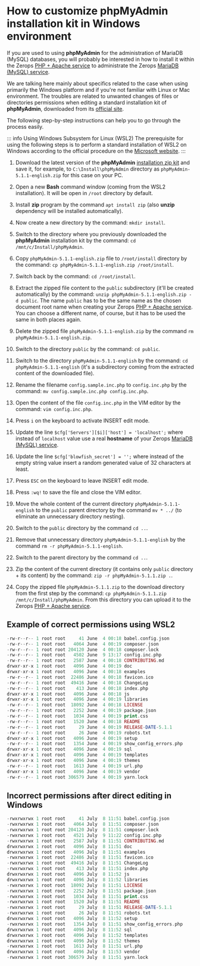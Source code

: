 # How to customize phpMyAdmin installation kit in Windows environment

If you are used to using **phpMyAdmin** for the administration of MariaDB (MySQL) databases, you will probably be interested in how to install it within the Zerops [PHP + Apache service](/documentation/services/runtimes/php.html) to administrate the Zerops [MariaDB (MySQL) service](/documentation/services/databases/mariadb.html).

We are talking here mainly about specifics related to the case when using primarily the Windows platform and if you're not familiar with Linux or Mac environment. The troubles are related to unwanted changes of files or directories permissions when editing a standard installation kit of **phpMyAdmin**, downloaded from its [official site](https://www.phpmyadmin.net).

The following step-by-step instructions can help you to go through the process easily.

<!-- markdownlint-disable DOCSMD004 -->
::: info Using Windows Subsystem for Linux (WSL2)
The prerequisite for using the following steps is to perform a standard installation of WSL2 on Windows according to the official procedure on the [Microsoft website](https://docs.microsoft.com/en-us/windows/wsl/install-win10).
:::
<!-- markdownlint-enable DOCSMD004 -->

1. Download the latest version of the **phpMyAdmin** [installation zip kit](https://www.phpmyadmin.net/downloads) and save it, for example, to `C:\Install\phpMyAdmin` directory as `phpMyAdmin-5.1.1-english.zip` for this case on your PC.

2. Open a new **Bash** command window (coming from the WSL2 installation). It will be open in `/root` directory by default.

3. Install **zip** program by the command `apt install zip` (also **unzip** dependency will be installed automatically).

4. Now create a new directory by the command: `mkdir install`.

5. Switch to the directory where you previously downloaded the **phpMyAdmin** installation kit by the command: `cd /mnt/c/Install/phpMyAdmin`.

6. Copy `phpMyAdmin-5.1.1-english.zip` file to `/root/install` directory by the command: `cp phpMyAdmin-5.1.1-english.zip /root/install`.

7. Switch back by the command: `cd /root/install`.

8. Extract the zipped file content to the `public` subdirectory (it'll be created automatically) by the command: `unzip phpMyAdmin-5.1.1-english.zip -d public`. The name `public` has to be the same name as the chosen document root name when creating your Zerops [PHP + Apache service](/documentation/services/runtimes/php.html). You can choose a different name, of course, but it has to be used the same in both places again.

9.  Delete the zipped file `phpMyAdmin-5.1.1-english.zip` by the command `rm phpMyAdmin-5.1.1-english.zip`.

10. Switch to the directory `public` by the command: `cd public`.

11. Switch to the directory `phpMyAdmin-5.1.1-english` by the command: `cd phpMyAdmin-5.1.1-english` (it's a subdirectory coming from the extracted content of the downloaded file).

12. Rename the filename `config.sample.inc.php` to `config.inc.php` by the command: `mv config.sample.inc.php config.inc.php`.

13. Open the content of the file `config.inc.php` in the VIM editor by the command: `vim config.inc.php`.

14. Press `i` on the keyboard to activate INSERT edit mode.

15. Update the line `$cfg['Servers'][$i]['host'] = 'localhost';` where instead of `localhost` value use a real **hostname** of your Zerops [MariaDB (MySQL) service](/documentation/services/databases/mariadb.html).

16. Update the line `$cfg['blowfish_secret'] = '';` where instead of the empty string value insert a random generated value of 32 characters at least.

17. Press `ESC` on the keyboard to leave INSERT edit mode.

18. Press `:wq!` to save the file and close the VIM editor.

19. Move the whole content of the current directory `phpMyAdmin-5.1.1-english` to the `public` parent directory by the command `mv * ../` (to eliminate an unnecessary directory nesting).

20. Switch to the `public` directory by the command `cd ..`.

21. Remove that unnecessary directory `phpMyAdmin-5.1.1-english` by the command `rm -r phpMyAdmin-5.1.1-english`.

22. Switch to the parent directory by the command `cd ..`.

23. Zip the content of the current directory (it contains only `public` directory + its content) by the command: `zip -r phpMyAdmin-5.1.1.zip .`.

24. Copy the zipped file `phpMyAdmin-5.1.1.zip` to the download directory from the first step by the command: `cp phpMyAdmin-5.1.1.zip /mnt/c/Install/phpMyAdmin`. From this directory you can upload it to the Zerops [PHP + Apache service](/documentation/services/runtimes/php.html).

## Example of correct permissions using WSL2

```php
-rw-r--r-- 1 root root     41 June  4 00:18 babel.config.json
-rw-r--r-- 1 root root   4064 June  4 00:19 composer.json
-rw-r--r-- 1 root root 204120 June  4 00:18 composer.lock
-rw-r--r-- 1 root root   4502 June  9 13:17 config.inc.php
-rw-r--r-- 1 root root   2587 June  4 00:18 CONTRIBUTING.md
drwxr-xr-x 1 root root   4096 June  4 00:19 doc
drwxr-xr-x 1 root root   4096 June  4 00:18 examples
-rw-r--r-- 1 root root  22486 June  4 00:18 favicon.ico
-rw-r--r-- 1 root root  49416 June  4 00:18 ChangeLog
-rw-r--r-- 1 root root    413 June  4 00:18 index.php
drwxr-xr-x 1 root root   4096 June  4 00:18 js
drwxr-xr-x 1 root root   4096 June  4 00:19 libraries
-rw-r--r-- 1 root root  18092 June  4 00:18 LICENSE
-rw-r--r-- 1 root root   2252 June  4 00:19 package.json
-rw-r--r-- 1 root root   1034 June  4 00:19 print.css
-rw-r--r-- 1 root root   1520 June  4 00:18 README
-rw-r--r-- 1 root root     29 June  4 00:19 RELEASE-DATE-5.1.1
-rw-r--r-- 1 root root     26 June  4 00:19 robots.txt
drwxr-xr-x 1 root root   4096 June  4 00:19 setup
-rw-r--r-- 1 root root   1354 June  4 00:19 show_config_errors.php
drwxr-xr-x 1 root root   4096 June  4 00:19 sql
drwxr-xr-x 1 root root   4096 June  4 00:19 templates
drwxr-xr-x 1 root root   4096 June  4 00:19 themes
-rw-r--r-- 1 root root   1613 June  4 00:19 url.php
drwxr-xr-x 1 root root   4096 June  4 00:19 vendor
-rw-r--r-- 1 root root 306579 June  4 00:19 yarn.lock
```

## Incorrect permissions after direct editing in Windows

```php
-rwxrwxrwx 1 root root     41 July  8 11:51 babel.config.json
-rwxrwxrwx 1 root root   4064 July  8 11:51 composer.json
-rwxrwxrwx 1 root root 204120 July  8 11:51 composer.lock
-rwxrwxrwx 1 root root   4521 July  9 11:22 config.inc.php
-rwxrwxrwx 1 root root   2587 July  8 11:51 CONTRIBUTING.md
drwxrwxrwx 1 root root   4096 July  8 11:51 doc
drwxrwxrwx 1 root root   4096 July  8 11:51 examples
-rwxrwxrwx 1 root root  22486 July  8 11:51 favicon.ico
-rwxrwxrwx 1 root root  49416 July  8 11:51 ChangeLog
-rwxrwxrwx 1 root root    413 July  8 11:51 index.php
drwxrwxrwx 1 root root   4096 July  8 11:52 js
drwxrwxrwx 1 root root   4096 July  8 11:52 libraries
-rwxrwxrwx 1 root root  18092 July  8 11:51 LICENSE
-rwxrwxrwx 1 root root   2252 July  8 11:51 package.json
-rwxrwxrwx 1 root root   1034 July  8 11:51 print.css
-rwxrwxrwx 1 root root   1520 July  8 11:51 README
-rwxrwxrwx 1 root root     29 July  8 11:51 RELEASE-DATE-5.1.1
-rwxrwxrwx 1 root root     26 July  8 11:51 robots.txt
drwxrwxrwx 1 root root   4096 July  8 11:52 setup
-rwxrwxrwx 1 root root   1354 July  8 11:51 show_config_errors.php
drwxrwxrwx 1 root root   4096 July  8 11:52 sql
drwxrwxrwx 1 root root   4096 July  8 11:52 templates
drwxrwxrwx 1 root root   4096 July  8 11:52 themes
-rwxrwxrwx 1 root root   1613 July  8 11:51 url.php
drwxrwxrwx 1 root root   4096 July  8 11:53 vendor
-rwxrwxrwx 1 root root 306579 July  8 11:51 yarn.lock
```
